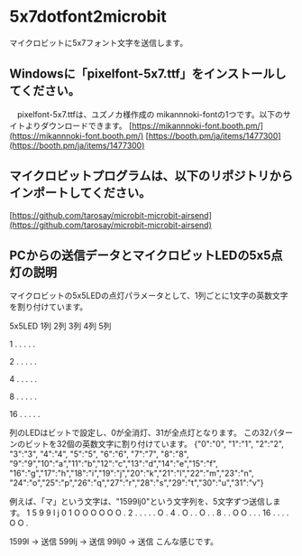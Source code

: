 # 5x7dotfont2microbit
マイクロビットに5x7フォント文字を送信します。

## Windowsに「pixelfont-5x7.ttf」をインストールしてください。
　pixelfont-5x7.ttfは、ユズノカ様作成の mikannnoki-fontの1つです。以下のサイトよりダウンロードできます。
[https://mikannnoki-font.booth.pm/](https://mikannnoki-font.booth.pm/)
[https://booth.pm/ja/items/1477300](https://booth.pm/ja/items/1477300)

## マイクロビットプログラムは、以下のリポジトリからインポートしてください。
[https://github.com/tarosay/microbit-microbit-airsend](https://github.com/tarosay/microbit-microbit-airsend)

## PCからの送信データとマイクロビットLEDの5x5点灯の説明
マイクロビットの5x5LEDの点灯パラメータとして、1列ごとに1文字の英数文字を割り付けています。

5x5LED
  1列 2列 3列 4列 5列
  
1  .   .   .   .   .

2  .   .   .   .   .

4  .   .   .   .   .

8  .   .   .   .   .

16 .   .   .   .   .


列のLEDはビットで設定し、0が全消灯、31が全点灯となります。
この32パターンのビットを32個の英数文字に割り付けています。
{"0":"0", "1":"1", "2":"2", "3":"3", "4":"4", "5":"5", "6":"6", "7":"7",
 "8":"8", "9":"9","10":"a","11":"b","12":"c","13":"d","14":"e","15":"f",
"16":"g","17":"h","18":"i","19":"j","20":"k","21":"l","22":"m","23":"n",
"24":"o","25":"p","26":"q","27":"r","28":"s","29":"t","30":"u","31":"v"}

例えば、「マ」という文字は、"1599lj0"という文字列を、5文字ずつ送信します。
   1 5 9 9 l j 0
1  O O O O O O .
2  . . . . . O .
4  . O . . O . .
8  . . O O . . .
16 . . . . O O .

1599l → 送信
599lj → 送信
99lj0 → 送信
こんな感じです。

